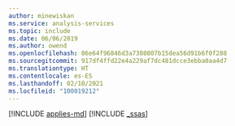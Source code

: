 ```yaml
---
author: minewiskan
ms.service: analysis-services
ms.topic: include
ms.date: 06/06/2019
ms.author: owend
ms.openlocfilehash: 86e64f96846d3a7380807b15dea56d91b6f0f288
ms.sourcegitcommit: 917df4ffd22e4a229af7dc481dcce3ebba0aa4d7
ms.translationtype: HT
ms.contentlocale: es-ES
ms.lasthandoff: 02/10/2021
ms.locfileid: "100019212"
---
```

[!INCLUDE [applies-md](../applies-md.md)] [!INCLUDE [_ssas](_ssas.md)]

